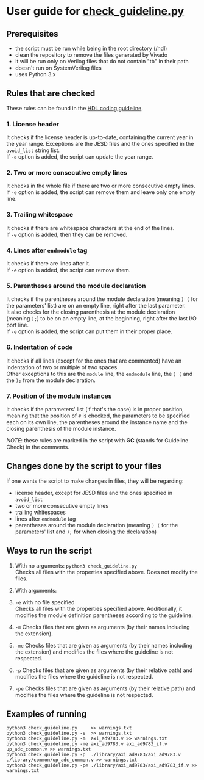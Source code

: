# User guide for [check_guideline.py](https://github.com/analogdevicesinc/hdl/tree/master/.github/scripts/check_guideline.py)

## Prerequisites

* the script must be run while being in the root directory (/hdl)
* clean the repository to remove the files generated by Vivado
* it will be run only on Verilog files that do not contain "tb" in their path
* doesn't run on SystemVerilog files
* uses Python 3.x

## Rules that are checked

These rules can be found in the [HDL coding guideline](https://github.com/analogdevicesinc/hdl/blob/master/docs/hdl_coding_guideline.md).

### 1. License header

It checks if the license header is up-to-date, containing the current year in
the year range. Exceptions are the JESD files and the ones specified in the
`avoid_list` string list.  
If `-e` option is added, the script can update the year range.

### 2. Two or more consecutive empty lines

It checks in the whole file if there are two or more consecutive empty lines.  
If `-e` option is added, the script can remove them and leave only one empty line.

### 3. Trailing whitespace

It checks if there are whitespace characters at the end of the lines.  
If `-e` option is added, then they can be removed.

### 4. Lines after `endmodule` tag

It checks if there are  lines after it.  
If `-e` option is added, the script can remove them.

### 5. Parentheses around the module declaration

It checks if the parentheses around the module declaration (meaning `) (` for
the parameters' list) are on an empty line, right after the last parameter.  
It also checks for the closing parenthesis at the module declaration (meaning `);`)
to be on an empty line, at the beginning, right after the last I/O port line.  
If `-e` option is added, the script can put them in their proper place.

### 6. Indentation of code

It checks if all lines (except for the ones that are commented) have an indentation 
of two or multiple of two spaces.  
Other exceptions to this are the `module` line, the `endmodule` line, the `) (` 
and the `);` from the module declaration.

### 7. Position of the module instances

It checks if the parameters' list (if that's the case) is in proper position, 
meaning that the position of `#` is checked, the parameters to be specified each 
on its own line, the parentheses around the instance name and the closing parenthesis 
of the module instance.

_NOTE_: these rules are marked in the script with **GC** (stands for Guideline Check) 
in the comments.

## Changes done by the script to your files

If one wants the script to make changes in files, they will be regarding:
* license header, except for JESD files and the ones specified in `avoid_list`
* two or more consecutive empty lines
* trailing whitespaces
* lines after `endmodule` tag
* parentheses around the module declaration (meaning `) (` for the parameters'
  list and `);` for when closing the declaration)

## Ways to run the script

1. With no arguments: `python3 check_guideline.py`  
Checks all files with the properties specified above. 
Does not modify the files.

2. With arguments:
  1. `-e` with no file specified  
    Checks all files with the properties specified above. Additionally, 
    it modifies the module definition parentheses according to the guideline.

  2. `-m`
    Checks files that are given as arguments (by their names including the
    extension).

  3. `-me`
    Checks files that are given as arguments (by their names including the
    extension) and modifies the files where the guideline is not respected.

  4. `-p`
    Checks files that are given as arguments (by their relative path) and
    modifies the files where the guideline is not respected.

  5. `-pe`
    Checks files that are given as arguments (by their relative path) and
    modifies the files where the guideline is not respected.

## Examples of running

```
python3 check_guideline.py     >> warnings.txt
python3 check_guideline.py -e  >> warnings.txt
python3 check_guideline.py -m  axi_ad9783.v >> warnings.txt
python3 check_guideline.py -me axi_ad9783.v axi_ad9783_if.v up_adc_common.v >> warnings.txt
python3 check_guideline.py -p  ./library/axi_ad9783/axi_ad9783.v ./library/common/up_adc_common.v >> warnings.txt
python3 check_guideline.py -pe ./library/axi_ad9783/axi_ad9783_if.v >> warnings.txt
```
